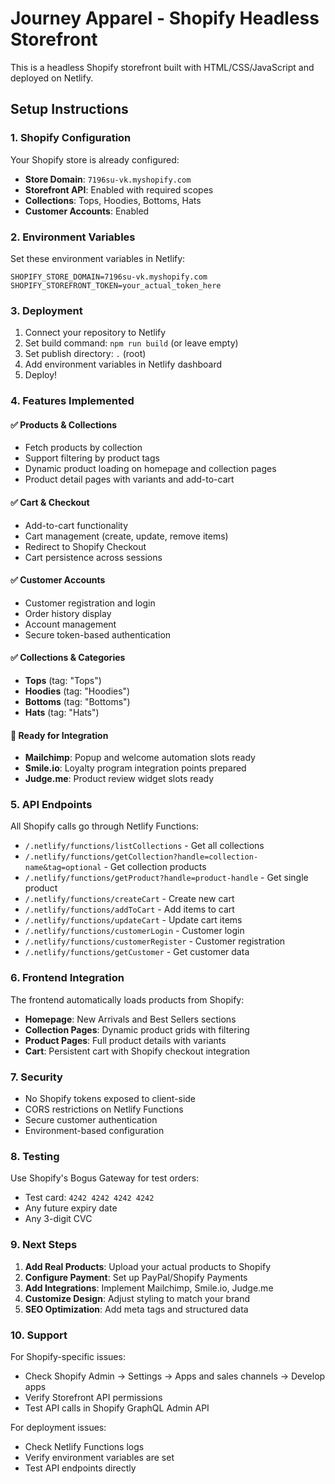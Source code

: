 # Journey Apparel - Shopify Headless Storefront

This is a headless Shopify storefront built with HTML/CSS/JavaScript and deployed on Netlify.

## Setup Instructions

### 1. Shopify Configuration

Your Shopify store is already configured:
- **Store Domain**: `7196su-vk.myshopify.com`
- **Storefront API**: Enabled with required scopes
- **Collections**: Tops, Hoodies, Bottoms, Hats
- **Customer Accounts**: Enabled

### 2. Environment Variables

Set these environment variables in Netlify:

```
SHOPIFY_STORE_DOMAIN=7196su-vk.myshopify.com
SHOPIFY_STOREFRONT_TOKEN=your_actual_token_here
```

### 3. Deployment

1. Connect your repository to Netlify
2. Set build command: `npm run build` (or leave empty)
3. Set publish directory: `.` (root)
4. Add environment variables in Netlify dashboard
5. Deploy!

### 4. Features Implemented

#### ✅ Products & Collections
- Fetch products by collection
- Support filtering by product tags
- Dynamic product loading on homepage and collection pages
- Product detail pages with variants and add-to-cart

#### ✅ Cart & Checkout
- Add-to-cart functionality
- Cart management (create, update, remove items)
- Redirect to Shopify Checkout
- Cart persistence across sessions

#### ✅ Customer Accounts
- Customer registration and login
- Order history display
- Account management
- Secure token-based authentication

#### ✅ Collections & Categories
- **Tops** (tag: "Tops")
- **Hoodies** (tag: "Hoodies") 
- **Bottoms** (tag: "Bottoms")
- **Hats** (tag: "Hats")

#### 🔄 Ready for Integration
- **Mailchimp**: Popup and welcome automation slots ready
- **Smile.io**: Loyalty program integration points prepared
- **Judge.me**: Product review widget slots ready

### 5. API Endpoints

All Shopify calls go through Netlify Functions:

- `/.netlify/functions/listCollections` - Get all collections
- `/.netlify/functions/getCollection?handle=collection-name&tag=optional` - Get collection products
- `/.netlify/functions/getProduct?handle=product-handle` - Get single product
- `/.netlify/functions/createCart` - Create new cart
- `/.netlify/functions/addToCart` - Add items to cart
- `/.netlify/functions/updateCart` - Update cart items
- `/.netlify/functions/customerLogin` - Customer login
- `/.netlify/functions/customerRegister` - Customer registration
- `/.netlify/functions/getCustomer` - Get customer data

### 6. Frontend Integration

The frontend automatically loads products from Shopify:

- **Homepage**: New Arrivals and Best Sellers sections
- **Collection Pages**: Dynamic product grids with filtering
- **Product Pages**: Full product details with variants
- **Cart**: Persistent cart with Shopify checkout integration

### 7. Security

- No Shopify tokens exposed to client-side
- CORS restrictions on Netlify Functions
- Secure customer authentication
- Environment-based configuration

### 8. Testing

Use Shopify's Bogus Gateway for test orders:
- Test card: `4242 4242 4242 4242`
- Any future expiry date
- Any 3-digit CVC

### 9. Next Steps

1. **Add Real Products**: Upload your actual products to Shopify
2. **Configure Payment**: Set up PayPal/Shopify Payments
3. **Add Integrations**: Implement Mailchimp, Smile.io, Judge.me
4. **Customize Design**: Adjust styling to match your brand
5. **SEO Optimization**: Add meta tags and structured data

### 10. Support

For Shopify-specific issues:
- Check Shopify Admin → Settings → Apps and sales channels → Develop apps
- Verify Storefront API permissions
- Test API calls in Shopify GraphQL Admin API

For deployment issues:
- Check Netlify Functions logs
- Verify environment variables are set
- Test API endpoints directly
